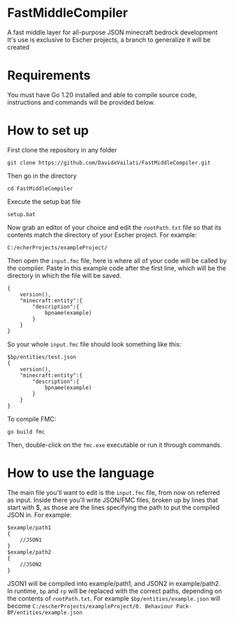 # FastMiddleCompiler
A fast middle layer for all-purpose JSON minecraft bedrock development
It's use is exclusive to Escher projects, a branch to generalize it will be created
# Requirements
You must have Go 1.20 installed and able to compile source code, instructions and commands will be provided below.
# How to set up
First clone the repository in any folder 
```shell
git clone https://github.com/DavideVailati/FastMiddleCompiler.git
```
Then go in the directory
```shell
cd FastMiddleCompiler
```
Execute the setup bat file
```shell
setup.bat
```
Now grab an editor of your choice and edit the `rootPath.txt` file so that its contents match the directory of your 
Escher project. For example:
```shell
C:/echerProjects/exampleProject/
```
Then open the `input.fmc` file, here is where all of your code will be called by the compiler. Paste in this example
code after the first line, which will be the directory in which the file will be saved.

```
{
    version(),
    "minecraft:entity":{
        "description":{
            bpname(example)
        }
    }
}
```
So your whole `input.fmc` file should look something like this:
```
$bp/entities/test.json
{
    version(),
    "minecraft:entity":{
        "description":{
            bpname(example)
        }
    }
}
```
To compile FMC:
```shell
go build fmc
```
Then, double-click on the `fmc.exe` executable or run it through commands.
# How to use the language
The main file you'll want to edit is the `input.fmc` file, from now on referred as input.
Inside there you'll write JSON/FMC files, broken up by lines that start with $, as those are the lines
specifying the path to put the compiled JSON in. For example:
```
$example/path1
{
    //JSON1
}
$example/path2
{
    //JSON2
}
```
JSON1 will be compiled into example/path1, and JSON2 in example/path2.
In runtime, `bp` and `rp` will be replaced with the correct paths, depending on the contents of `rootPath.txt`.
For example `$bp/entities/example.json` will become `C:/escherProjects/exampleProject/0. Behaviour Pack-BP/entities/example.json`